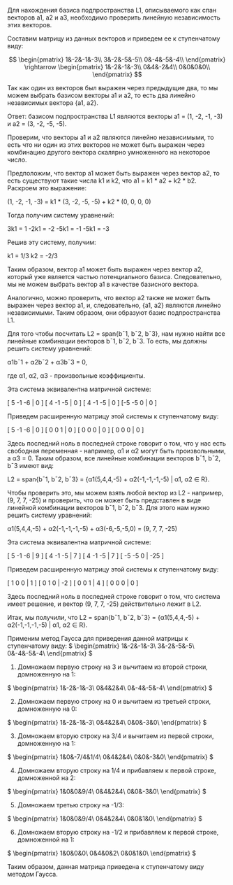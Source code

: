 Для нахождения базиса подпространства L1, описываемого как спан векторов a1, a2 и a3, необходимо проверить линейную независимость этих векторов.

Составим матрицу из данных векторов и приведем ее к ступенчатому виду:

$$
\begin{pmatrix}
1&-2&-1&-3\\
3&-2&-5&-5\\
0&-4&-5&-4\\
\end{pmatrix}
\rightarrow
\begin{pmatrix}
1&-2&-1&-3\\
0&4&-2&4\\
0&0&0&0\\
\end{pmatrix}
$$

Так как один из векторов был выражен через предыдущие два, то мы можем выбрать базисом векторы a1 и a2, то есть два линейно независимых вектора {a1, a2}.

Ответ: базисом подпространства L1 являются векторы a1 = (1, -2, -1, -3) и a2 = (3, -2, -5, -5).

Проверим, что векторы a1 и a2 являются линейно независимыми, то есть что ни один из этих векторов не может быть выражен через комбинацию другого вектора скалярно умноженного на некоторое число.

Предположим, что вектор a1 может быть выражен через вектор a2, то есть существуют такие числа k1 и k2, что a1 = k1 * a2 + k2 * b2. Раскроем это выражение:

(1, -2, -1, -3) = k1 * (3, -2, -5, -5) + k2 * (0, 0, 0, 0)

Тогда получим систему уравнений:

3k1 = 1
-2k1 = -2
-5k1 = -1
-5k1 = -3

Решив эту систему, получим:

k1 = 1/3
k2 = -2/3

Таким образом, вектор a1 может быть выражен через вектор a2, который уже является частью потенциального базиса. Следовательно, мы не можем выбрать вектор a1 в качестве базисного вектора.

Аналогично, можно проверить, что вектор a2 также не может быть выражен через вектор a1, и, следовательно, {a1, a2} являются линейно независимыми. Таким образом, они образуют базис подпространства L1.


Для того чтобы посчитать L2 = span{b¯1, b¯2, b¯3}, нам нужно найти все линейные комбинации векторов b¯1, b¯2, b¯3. То есть, мы должны решить систему уравнений:

α1b¯1 + α2b¯2 + α3b¯3 = 0,

где α1, α2, α3 - произвольные коэффициенты.

Эта система эквивалентна матричной системе:

[ 5  -1  -6 | 0 ]
[ 4  -1  -5 | 0 ]
[ 4  -1  -5 | 0 ]
[-5  -5   0 | 0 ]

Приведем расширенную матрицу этой системы к ступенчатому виду:

[ 5  -1  -6 | 0 ]
[ 0   0   1 | 0 ]
[ 0   0   0 | 0 ]
[ 0   0   0 | 0 ]

Здесь последний ноль в последней строке говорит о том, что у нас есть свободная переменная - например, α1 и α2 могут быть произвольными, а α3 = 0. Таким образом, все линейные комбинации векторов b¯1, b¯2, b¯3 имеют вид:

L2 = span{b¯1, b¯2, b¯3} = {α1(5,4,4,-5) + α2(-1,-1,-1,-5) | α1, α2 ∈ R}.

Чтобы проверить это, мы можем взять любой вектор из L2 - например, (9, 7, 7, -25) и проверить, что он может быть представлен в виде линейной комбинации векторов b¯1, b¯2, b¯3. Для этого нам нужно решить систему уравнений:

α1(5,4,4,-5) + α2(-1,-1,-1,-5) + α3(-6,-5,-5,0) = (9, 7, 7, -25)

Эта система эквивалентна матричной системе:

[  5  -1  -6 |  9 ]
[  4  -1  -5 |  7 ]
[  4  -1  -5 |  7 ]
[ -5  -5   0 | -25 ]

Приведем расширенную матрицу этой системы к ступенчатому виду:

[ 1  0  0 |  1 ]
[ 0  1  0 | -2 ]
[ 0  0  1 |  4 ]
[ 0  0  0 |  0 ]

Здесь последний ноль в последней строке говорит о том, что система имеет решение, и вектор (9, 7, 7, -25) действительно лежит в L2.

Итак, мы получили, что L2 = span{b¯1, b¯2, b¯3} = {α1(5,4,4,-5) + α2(-1,-1,-1,-5) | α1, α2 ∈ R}.



Применим метод Гаусса для приведения данной матрицы к ступенчатому виду:
$
\begin{pmatrix}
1&-2&-1&-3\\
3&-2&-5&-5\\
0&-4&-5&-4\\
\end{pmatrix}
$

1. Домножаем первую строку на 3 и вычитаем из второй строки, домноженную на 1:

$
\begin{pmatrix}
1&-2&-1&-3\\
0&4&2&4\\
0&-4&-5&-4\\
\end{pmatrix}
$

2. Домножаем первую строку на 0 и вычитаем из третьей строки, домноженную на 0:

$
\begin{pmatrix}
1&-2&-1&-3\\
0&4&2&4\\
0&0&-3&0\\
\end{pmatrix}
$

3. Домножаем вторую строку на 3/4 и вычитаем из первой строки, домноженную на 1:

$
\begin{pmatrix}
1&0&-7/4&1/4\\
0&4&2&4\\
0&0&-3&0\\
\end{pmatrix}
$

4. Домножаем вторую строку на 1/4 и прибавляем к первой строке, домноженной на 2:

$
\begin{pmatrix}
1&0&0&9/4\\
0&4&2&4\\
0&0&-3&0\\
\end{pmatrix}
$

5. Домножаем третью строку на -1/3:

$
\begin{pmatrix}
1&0&0&9/4\\
0&4&2&4\\
0&0&1&0\\
\end{pmatrix}
$

6. Домножаем вторую строку на -1/2 и прибавляем к первой строке, домноженной на 1:

$
\begin{pmatrix}
1&0&0&0\\
0&4&0&2\\
0&0&1&0\\
\end{pmatrix}
$

Таким образом, данная матрица приведена к ступенчатому виду методом Гаусса.
